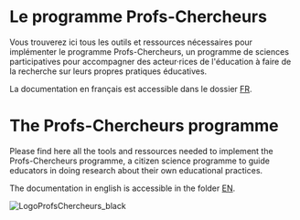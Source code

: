 # Le programme Profs-Chercheurs

Vous trouverez ici tous les outils et ressources nécessaires pour implémenter le programme Profs-Chercheurs, un programme de sciences participatives pour accompagner des acteur·rices de l'éducation à faire de la recherche sur leurs propres pratiques éducatives.

La documentation en français est accessible dans le dossier [FR](https://github.com/iatal/profschercheurs/tree/main/FR).


# The Profs-Chercheurs programme

Please find here all the tools and ressources needed to implement the Profs-Chercheurs programme, a citizen science programme to guide educators in doing research about their own educational practices.

The documentation in english is accessible in the folder [EN](https://github.com/iatal/profschercheurs/tree/main/EN).

![LogoProfsChercheurs_black](https://github.com/user-attachments/assets/fdb3d47b-85b3-404b-8965-de85df33635f)

